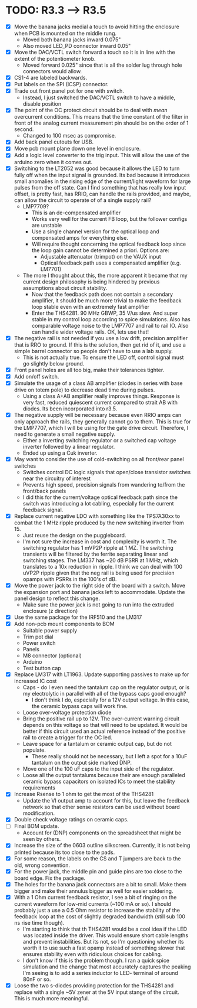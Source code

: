 TODO: R3.3 --> R3.5
=============

- [x] Move the banana jacks medial a touch to avoid hitting the enclosure when PCB is mounted on the middle rung.
  - Moved both banana jacks inward 0.075"
  - Also moved LED_PD connector inward 0.05"
- [x] Move the DAC/VCTL switch forward a touch so it is in line with the extent of the potentiometer knob.
  - Moved forward 0.025" since that is all the solder lug through hole connectors would allow.
- [x] CS1-4 are labeled backwards.
- [x] Put labels on the SPI (ICSP) connector.  
- [x] Trade out front panel pot for one with switch.
  - Instead, I just switched the DAC/VCTL switch to have a middle, disable position
- [x] The point of the OC protect circuit should be to deal with _mean_ overcurrent conditions. This means that the time constant of the filter in front of the analog current measurement pin should be on the order of 1 second.
  - Changed to 100 msec as compromise.
- [x] Add back panel cutouts for USB.
- [x] Move pcb mount plane down one level in enclosure.
- [x] Add a logic level converter to the trig input. This will allow the use of the arduino zero when it comes out.
- [x] Switching to the LT2052 was good because it allows the LED to turn fully off when the input signal is grounded. Its bad because it introduces small anomalies in the rising edge of the current/light waveform for large pulses from the off state. Can I find something that has really low input offset, is pretty fast, has RRIO, can handle the rails provided, and maybe, can allow the circuit to operate of of a single supply rail?
  - LMP7709? 
    - This is an de-compensated amplifier
    - Works very well for the current FB loop, but the follower configs are unstable
    - Use a single channel version for the optical loop and compensated amps for everything else.
    - Will require thought concerning the optical feedback loop since the loop gain cannot be determined a priori. Options are:
      - Adjustable attenuator (trimpot) on the VAUX input
      - Optical feedback path uses a compensated amplifier (e.g. LM7701)
  - The more I thought about this, the more apparent it became that my current design philosophy is being hindered by previous assumptions about circuit stability.
    - Now that the feedback path does not contain a secondary amplifier, it should be much more trivial to make the feedback loop stable even with an extremely fast amplifier
    - Enter the THS4281. 90 MHz GBWP, 35 V/us slew. And super stable in my control loop  according to spice simulations. Also has comparable voltage noise to the LMP7707 and rail to rail IO. Also can handle wider voltage rails. OK, lets use that!
- [x] The negative rail is not needed if you use a  low drift, precision amplifier that is RRO to ground. If this is the solution, then get rid of it, and use a simple barrel connector so people don't have to use a lab supply.
  - This is not actually true. To ensure the LED off, control signal must go slightly below ground.
- [x] Front panel holes are all too big, make their tolerances tighter.
- [x] Add on/off switch.
- [x] Simulate the usage of a class AB amplifier (diodes in series with base drive on totem pole) to decrease dead time during pulses.
  - Using a class A+AB amplifier really improves things. Response is very fast, reduced quiescent current compared to strait AB with diodes. Its been incorporated into r3.5.
- [x] The negative supply will be necessary because even RRIO amps can only approach the rails, they generally cannot go to them. This is true for the LMP7707, which I will be using for the gate drive circuit. Therefore, I need to generate a small negative supply.
  - Either a inverting switching regulator or a switched cap voltage inverter followed by a linear regulator.
  - Ended up using a Cuk inverter.
- [x] May want to consider the use of cold-switching on all front/rear panel switches
  - Switches control DC logic signals that open/close transistor switches near the circuitry of interest
  - Prevents high speed, precision signals from wandering to/from the front/back panels
  - I did this for the current/voltage optical feedback path since the switch was introducing a lot cabling, especially for the current feedback signal. 
- [x] Replace current negative LDO with something like the TPS7A30xx to combat the 1 MHz ripple produced by the new switching inverter from 15.
  - Just reuse the design on the puggleboard.
  - I'm not sure the increase in cost and complexity is worth it. The switching regulator has 1 mVP2P ripple at 1 MZ. The switching transients will be filtered by the ferrite separating linear and switching stages. The LM337 has ~20 dB PSRR at 1 MHz, which translates to a 10x reduction in ripple. I think we can deal with 100 uVP2P ripple given that the neg rail is being used for precision opamps with PSRRs in the 100's of dB.
- [x] Move the power jack to the right side of the board with a switch. Move the expansion port and banana jacks left to accommodate. Update the panel design to reflect this change.
  - Make sure the power jack is not going to run into the extruded enclosure (z direction)
- [x] Use the same package for the IRF510 and the LM317
- [x] Add non-pcb mount components to BOM
  - Suitable power supply
  - Trim pot dial
  - Power switch
  - Panels
  - M8 connector (optional)
  - Arduino
  - Test button cap
- [x] Replace LM317 with LT1963. Update supporting passives to make up for increased IC cost
  - Caps - do I even need the tantalum cap on the regulator output, or is my electrolytic in parallel with all of the bypass caps good enough?
    - I don't think I do, especially for a 12V output voltage. In this case, the ceramic bypass caps will work fine.
  - Loose over-voltage protection diode
  - Bring the positive rail up to 12V. The over-current warning circuit depends on this voltage so that will need to be updated. It would be better if this circuit used an actual reference instead of the positive rail to create a trigger for the OC led.  
  - Leave space for a tantalum or ceramic output cap, but do not populate.
    - These really should not be necessary, but I left a spot for a 10uF tantalum on the output side marked DNP.
  - Move one of the 100 uF caps to the input side of the regulator.
  - Loose all the output tantalums because their are enough paralleled ceramic bypass capacitors on isolated ICs to meet the stability requirements  
- [x] Increase Rsense to 1 ohm to get the most of the THS4281
  - Update the VI output amp to account for this, but leave the feedback network so that other sense resistors can be used without board modification.
- [x] Double check voltage ratings on ceramic caps.
- [ ] Final BOM update.
  - Account for (DNP) components on the spreadsheet that might be seen by others.
- [x] Increase the size of the 0603 outline silkscreen. Currently, it is not being printed because its too close to the pads.
- [x] For some reason, the labels on the CS and T jumpers are back to the old, wrong convention.
- [x] For the power jack, the middle pin and guide pins are too close to the board edge. Fix the package.
- [x] The holes for the banana jack connectors are a bit to small. Make them bigger and make their annulus bigger as well for easier soldering.
- [x] With a 1 Ohm current feedback resistor, I see a bit of ringing on the current waveform for low-mid currents (~100 mA or so). I should probably just a use a 0.5 Ohm resistor to increase the stability of the feedback loop at the cost of slightly degraded bandwidth (still sub 100 ns rise time though).
  - I'm starting to think that th THS4281 would be a cool idea if the LED was located inside the driver. This would ensure short cable lengths and prevent instabilities. But its not, so I'm questioning whether its worth it to use such a fast opamp instead of something slower that ensures stability even with ridiculous choices for cabling.
  - I don't know if this is the problem though. I ran a quick spice simulation and the change that most accurately captures the peaking I'm seeing is to add a series inductor to LED- terminal of around 80nF or so. 
- [x] Loose the two s-diodes providing protection for the THS4281 and replace with a single ~5V zener at the 5V input stange of the circuit. This is much more meaningful.
